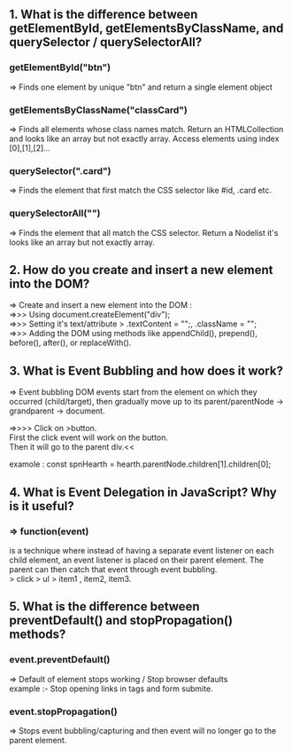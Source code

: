 ## 1. What is the difference between getElementById, getElementsByClassName, and querySelector / querySelectorAll?

### getElementById("btn")
=> Finds one element by unique "btn" and return a single element object

### getElementsByClassName("classCard")
=> Finds all elements whose class names match. Return an HTMLCollection and looks like an array but not exactly array. Access elements using index [0],[1],[2]...

### querySelector(".card")
=> Finds the element that first match the CSS selector like #id, .card etc.

### querySelectorAll("")
=> Finds the element that all match the CSS selector. Return a Nodelist it's looks like an array but not exactly array.


## 2. How do you create and insert a new element into the DOM?

=> Create and insert a new element into the DOM : <br>
=>>> Using document.createElement("div"); <br>
=>>> Setting it's text/attribute > .textContent = "";, .className = ""; <br>
=>>> Adding the DOM using methods like appendChild(), prepend(), before(), after(), or replaceWith().


## 3. What is Event Bubbling and how does it work?

=> Event bubbling DOM events start from the element on which they occurred (child/target), then gradually move up to its parent/parentNode → grandparent → document. <br>

=>>>> Click on >button. <br>
First the click event will work on the button. <br>
Then it will go to the parent div.<<

examole : const spnHearth = hearth.parentNode.children[1].children[0];


## 4. What is Event Delegation in JavaScript? Why is it useful?

### => function(event)
is a technique where instead of having a separate event listener on each child element, an event listener is placed on their parent element. The parent can then catch that event through event bubbling. <br>
	> click > ul > item1 , item2, item3.


## 5. What is the difference between preventDefault() and stopPropagation() methods?

### event.preventDefault()
=> Default of element stops working / Stop browser defaults <br>
 example :- Stop opening links in <a> tags and form submite. 

### event.stopPropagation()
=> Stops event bubbling/capturing and then event will no longer go to the parent element.
